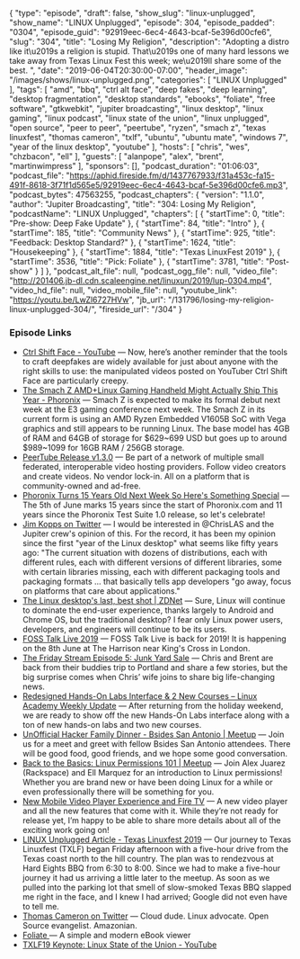 {
  "type": "episode",
  "draft": false,
  "show_slug": "linux-unplugged",
  "show_name": "LINUX Unplugged",
  "episode": 304,
  "episode_padded": "0304",
  "episode_guid": "92919eec-6ec4-4643-bcaf-5e396d00cfe6",
  "slug": "304",
  "title": "Losing My Religion",
  "description": "Adopting a distro like it\u2019s a religion is stupid. That\u2019s one of many hard lessons we take away from Texas Linux Fest this week; we\u2019ll share some of the best. ",
  "date": "2019-06-04T20:30:00-07:00",
  "header_image": "/images/shows/linux-unplugged.png",
  "categories": [
    "LINUX Unplugged"
  ],
  "tags": [
    "amd",
    "bbq",
    "ctrl alt face",
    "deep fakes",
    "deep learning",
    "desktop fragmentation",
    "desktop standards",
    "ebooks",
    "foliate",
    "free software",
    "gtkwebkit",
    "jupiter broadcasting",
    "linux desktop",
    "linux gaming",
    "linux podcast",
    "linux state of the union",
    "linux unplugged",
    "open source",
    "peer to peer",
    "peertube",
    "ryzen",
    "smach z",
    "texas linuxfest",
    "thomas cameron",
    "txlf",
    "ubuntu",
    "ubuntu mate",
    "windows 7",
    "year of the linux desktop",
    "youtube"
  ],
  "hosts": [
    "chris",
    "wes",
    "chzbacon",
    "ell"
  ],
  "guests": [
    "alanpope",
    "alex",
    "brent",
    "martinwimpress"
  ],
  "sponsors": [],
  "podcast_duration": "01:06:03",
  "podcast_file": "https://aphid.fireside.fm/d/1437767933/f31a453c-fa15-491f-8618-3f71f1d565e5/92919eec-6ec4-4643-bcaf-5e396d00cfe6.mp3",
  "podcast_bytes": 47563255,
  "podcast_chapters": {
    "version": "1.1.0",
    "author": "Jupiter Broadcasting",
    "title": "304: Losing My Religion",
    "podcastName": "LINUX Unplugged",
    "chapters": [
      {
        "startTime": 0,
        "title": "Pre-show: Deep Fake Update"
      },
      {
        "startTime": 84,
        "title": "Intro"
      },
      {
        "startTime": 185,
        "title": "Community News"
      },
      {
        "startTime": 925,
        "title": "Feedback: Desktop Standard?"
      },
      {
        "startTime": 1624,
        "title": "Housekeeping"
      },
      {
        "startTime": 1884,
        "title": "Texas LinuxFest 2019"
      },
      {
        "startTime": 3536,
        "title": "Pick: Foliate"
      },
      {
        "startTime": 3781,
        "title": "Post-show"
      }
    ]
  },
  "podcast_alt_file": null,
  "podcast_ogg_file": null,
  "video_file": "http://201406.jb-dl.cdn.scaleengine.net/linuxun/2019/lup-0304.mp4",
  "video_hd_file": null,
  "video_mobile_file": null,
  "youtube_link": "https://youtu.be/LwZl6727HVw",
  "jb_url": "/131796/losing-my-religion-linux-unplugged-304/",
  "fireside_url": "/304"
}


### Episode Links

  * [Ctrl Shift Face - YouTube](https://www.youtube.com/channel/UCKpH0CKltc73e4wh0_pgL3g/videos "Ctrl Shift Face - YouTube") — Now, here’s another reminder that the tools to craft deepfakes are widely available for just about anyone with the right skills to use: the manipulated videos posted on YouTuber Ctrl Shift Face are particularly creepy.
  * [The Smach Z AMD+Linux Gaming Handheld Might Actually Ship This Year - Phoronix](https://www.phoronix.com/scan.php?page=news_item&px=Smach-Z-Linux-Gaming-2019 "The Smach Z AMD+Linux Gaming Handheld Might Actually Ship This Year - Phoronix") — Smach Z is expected to make its formal debut next week at the E3 gaming conference next week. The Smach Z in its current form is using an AMD Ryzen Embedded V1605B SoC with Vega graphics and still appears to be running Linux. The base model has 4GB of RAM and 64GB of storage for $629~699 USD but goes up to around $989~1099 for 16GB RAM / 256GB storage.
  * [PeerTube Release v1.3.0](https://github.com/Chocobozzz/PeerTube/releases/tag/v1.3.0 "PeerTube Release v1.3.0") — Be part of a network of multiple small federated, interoperable video hosting providers. Follow video creators and create videos. No vendor lock-in. All on a platform that is community-owned and ad-free.
  * [Phoronix Turns 15 Years Old Next Week So Here's Something Special](https://www.phoronix.com/scan.php?page=news_item&px=Phoronix-15-Next-Week "Phoronix Turns 15 Years Old Next Week So Here's Something Special") — The 5th of June marks 15 years since the start of Phoronix.com and 11 years since the Phoronix Test Suite 1.0 release, so let's celebrate! 
  * [Jim Kopps on Twitter](https://twitter.com/JimKopps/status/1135684113447436288 "Jim Kopps on Twitter") — I would be interested in @ChrisLAS and the Jupiter crew's opinion of this. For the record, it has been my opinion since the first "year of the Linux desktop" what seems like fifty years ago: "The current situation with dozens of distributions, each with different rules, each with different versions of different libraries, some with certain libraries missing, each with different packaging tools and packaging formats ... that basically tells app developers "go away, focus on platforms that care about applications."
  * [The Linux desktop's last, best shot | ZDNet](https://www.zdnet.com/article/the-linux-desktops-last-best-shot/ "The Linux desktop's last, best shot | ZDNet") — Sure, Linux will continue to dominate the end-user experience, thanks largely to Android and Chrome OS, but the traditional desktop? I fear only Linux power users, developers, and engineers will continue to be its users. 
  * [FOSS Talk Live 2019](https://fosstalk.com/foss-talk-live-2019 "FOSS Talk Live 2019") — FOSS Talk Live is back for 2019! It is happening on the 8th June at The Harrison near King's Cross in London. 
  * [The Friday Stream Episode 5: Junk Yard Sale](https://fridaystream.com/5 "The Friday Stream Episode 5: Junk Yard Sale") — Chris and Brent are back from their buddies trip to Portland and share a few stories, but the big surprise comes when Chris’ wife joins to share big life-changing news. 
  * [Redesigned Hands-On Labs Interface & 2 New Courses – Linux Academy Weekly Update](https://www.youtube.com/watch?v=7d3SLIVnczc&feature=youtu.be "Redesigned Hands-On Labs Interface & 2 New Courses – Linux Academy Weekly Update") — After returning from the holiday weekend, we are ready to show off the new Hands-On Labs interface along with a ton of new hands-on labs and two new courses.
  * [UnOfficial Hacker Family Dinner - Bsides San Antonio | Meetup](https://www.meetup.com/jupiterbroadcasting/events/261811112/ "UnOfficial Hacker Family Dinner - Bsides San Antonio | Meetup") — Join us for a meet and greet with fellow Bsides San Antonio attendees. There will be good food, good friends, and we hope some good conversation.
  * [Back to the Basics: Linux Permissions 101 | Meetup](https://www.meetup.com/jupiterbroadcasting/events/261837591/ "Back to the Basics: Linux Permissions 101 | Meetup") — Join Alex Juarez (Rackspace) and Ell Marquez for an introduction to Linux permissions! Whether you are brand new or have been doing Linux for a while or even professionally there will be something for you. 
  * [New Mobile Video Player Experience and Fire TV](https://linuxacademy.com/blog/mobile/new-mobile-video-player-experience-and-fire-tv/ "New Mobile Video Player Experience and Fire TV") — A new video player and all the new features that come with it. While they’re not ready for release yet, I’m happy to be able to share more details about all of the exciting work going on!
  * [LINUX Unplugged Article - Texas Linuxfest 2019](https://linuxunplugged.com/articles/texas-linuxfest-2019 "LINUX Unplugged Article - Texas Linuxfest 2019") — Our journey to Texas Linuxfest (TXLF) began Friday afternoon with a five-hour drive from the Texas coast north to the hill country. The plan was to rendezvous at Hard Eights BBQ from 6:30 to 8:00. Since we had to make a five-hour journey it had us arriving a little later to the meetup. As soon as we pulled into the parking lot that smell of slow-smoked Texas BBQ slapped me right in the face, and I knew I had arrived; Google did not even have to tell me.
  * [Thomas Cameron on Twitter](https://twitter.com/thomasdcameron "Thomas Cameron on Twitter") — Cloud dude. Linux advocate. Open Source evangelist. Amazonian.
  * [Foliate ](https://johnfactotum.github.io/foliate/# "Foliate ") — A simple and modern eBook viewer
  * [TXLF19 Keynote: Linux State of the Union - YouTube](https://www.youtube.com/watch?v=OHsnu7Je6MY "TXLF19 Keynote: Linux State of the Union - YouTube")


